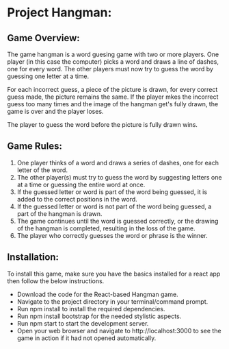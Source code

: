 <!-- Student Name: Evan Bezuidenhout -->
<!-- Student Number: -->
<!-- Task: 21 -->
<!-- Compulsory Task: 1 -->
<!-- File Name: readme.md -->

# Project Hangman:

## Game Overview:

The game hangman is a word guesing game with two or more players. One player (in this case the computer) picks a word and draws a line of dashes, one for every word. The other players must now try to guess the word by guessing one letter at a time. 

For each incorrect guess, a piece of the picture is drawn, for every correct guess made, the picture remains the same. If the player mkes the incorrect guess too many times and the image of the hangman get's fully drawn, the game is over and the player loses.

The player to guess the word before the picture is fully drawn wins.

## Game Rules:

1. One player thinks of a word and draws a series of dashes, one for each letter of the word.
2. The other player(s) must try to guess the word by suggesting letters one at a time or guessing the entire word at once.
3. If the guessed letter or word is part of the word being guessed, it is added to the correct positions in the word.
4. If the guessed letter or word is not part of the word being guessed, a part of the hangman is drawn.
5. The game continues until the word is guessed correctly, or the drawing of the hangman is completed, resulting in the loss of the game.
6. The player who correctly guesses the word or phrase is the winner.

## Installation:
To install this game, make sure you have the basics installed for a react app then follow the below instructions.

- Download the code for the React-based Hangman game.
- Navigate to the project directory in your terminal/command prompt.
- Run npm install to install the required dependencies.
- Run npm install bootstrap for the needed stylistic aspects.
- Run npm start to start the development server.
- Open your web browser and navigate to http://localhost:3000 to see the game in action if it had not opened automatically.
